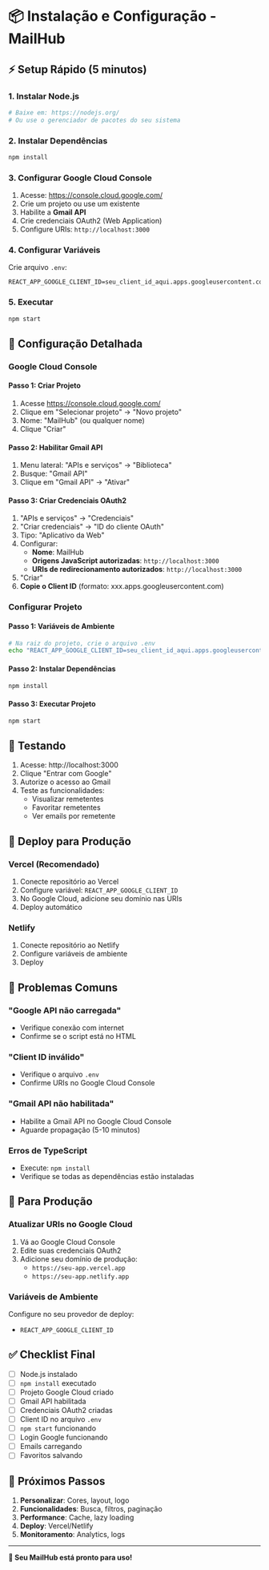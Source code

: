 # 📦 Instalação e Configuração - MailHub

## ⚡ Setup Rápido (5 minutos)

### 1. Instalar Node.js
```bash
# Baixe em: https://nodejs.org/
# Ou use o gerenciador de pacotes do seu sistema
```

### 2. Instalar Dependências
```bash
npm install
```

### 3. Configurar Google Cloud Console
1. Acesse: https://console.cloud.google.com/
2. Crie um projeto ou use um existente
3. Habilite a **Gmail API**
4. Crie credenciais OAuth2 (Web Application)
5. Configure URIs: `http://localhost:3000`

### 4. Configurar Variáveis
Crie arquivo `.env`:
```env
REACT_APP_GOOGLE_CLIENT_ID=seu_client_id_aqui.apps.googleusercontent.com
```

### 5. Executar
```bash
npm start
```

## 🔧 Configuração Detalhada

### Google Cloud Console

#### Passo 1: Criar Projeto
1. Acesse https://console.cloud.google.com/
2. Clique em "Selecionar projeto" → "Novo projeto"
3. Nome: "MailHub" (ou qualquer nome)
4. Clique "Criar"

#### Passo 2: Habilitar Gmail API
1. Menu lateral: "APIs e serviços" → "Biblioteca"
2. Busque: "Gmail API"
3. Clique em "Gmail API" → "Ativar"

#### Passo 3: Criar Credenciais OAuth2
1. "APIs e serviços" → "Credenciais"
2. "Criar credenciais" → "ID do cliente OAuth"
3. Tipo: "Aplicativo da Web"
4. Configurar:
   - **Nome**: MailHub
   - **Origens JavaScript autorizadas**: `http://localhost:3000`
   - **URIs de redirecionamento autorizados**: `http://localhost:3000`
5. "Criar"
6. **Copie o Client ID** (formato: xxx.apps.googleusercontent.com)

### Configurar Projeto

#### Passo 1: Variáveis de Ambiente
```bash
# Na raiz do projeto, crie o arquivo .env
echo "REACT_APP_GOOGLE_CLIENT_ID=seu_client_id_aqui.apps.googleusercontent.com" > .env
```

#### Passo 2: Instalar Dependências
```bash
npm install
```

#### Passo 3: Executar Projeto
```bash
npm start
```

## 🧪 Testando

1. Acesse: http://localhost:3000
2. Clique "Entrar com Google"
3. Autorize o acesso ao Gmail
4. Teste as funcionalidades:
   - Visualizar remetentes
   - Favoritar remetentes
   - Ver emails por remetente

## 🚀 Deploy para Produção

### Vercel (Recomendado)
1. Conecte repositório ao Vercel
2. Configure variável: `REACT_APP_GOOGLE_CLIENT_ID`
3. No Google Cloud, adicione seu domínio nas URIs
4. Deploy automático

### Netlify
1. Conecte repositório ao Netlify
2. Configure variáveis de ambiente
3. Deploy

## 🐛 Problemas Comuns

### "Google API não carregada"
- Verifique conexão com internet
- Confirme se o script está no HTML

### "Client ID inválido"
- Verifique o arquivo `.env`
- Confirme URIs no Google Cloud Console

### "Gmail API não habilitada"
- Habilite a Gmail API no Google Cloud Console
- Aguarde propagação (5-10 minutos)

### Erros de TypeScript
- Execute: `npm install`
- Verifique se todas as dependências estão instaladas

## 📱 Para Produção

### Atualizar URIs no Google Cloud
1. Vá ao Google Cloud Console
2. Edite suas credenciais OAuth2
3. Adicione seu domínio de produção:
   - `https://seu-app.vercel.app`
   - `https://seu-app.netlify.app`

### Variáveis de Ambiente
Configure no seu provedor de deploy:
- `REACT_APP_GOOGLE_CLIENT_ID`

## ✅ Checklist Final

- [ ] Node.js instalado
- [ ] `npm install` executado
- [ ] Projeto Google Cloud criado
- [ ] Gmail API habilitada
- [ ] Credenciais OAuth2 criadas
- [ ] Client ID no arquivo `.env`
- [ ] `npm start` funcionando
- [ ] Login Google funcionando
- [ ] Emails carregando
- [ ] Favoritos salvando

## 🎯 Próximos Passos

1. **Personalizar**: Cores, layout, logo
2. **Funcionalidades**: Busca, filtros, paginação
3. **Performance**: Cache, lazy loading
4. **Deploy**: Vercel/Netlify
5. **Monitoramento**: Analytics, logs

---

**🎉 Seu MailHub está pronto para uso!** 